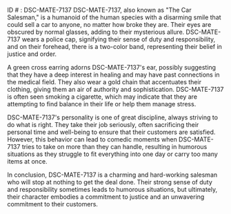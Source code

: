 ID # : DSC-MATE-7137
DSC-MATE-7137, also known as "The Car Salesman," is a humanoid of the human species with a disarming smile that could sell a car to anyone, no matter how broke they are. Their eyes are obscured by normal glasses, adding to their mysterious allure. DSC-MATE-7137 wears a police cap, signifying their sense of duty and responsibility, and on their forehead, there is a two-color band, representing their belief in justice and order.

A green cross earring adorns DSC-MATE-7137's ear, possibly suggesting that they have a deep interest in healing and may have past connections in the medical field. They also wear a gold chain that accentuates their clothing, giving them an air of authority and sophistication. DSC-MATE-7137 is often seen smoking a cigarette, which may indicate that they are attempting to find balance in their life or help them manage stress.

DSC-MATE-7137's personality is one of great discipline, always striving to do what is right. They take their job seriously, often sacrificing their personal time and well-being to ensure that their customers are satisfied. However, this behavior can lead to comedic moments when DSC-MATE-7137 tries to take on more than they can handle, resulting in humorous situations as they struggle to fit everything into one day or carry too many items at once.

In conclusion, DSC-MATE-7137 is a charming and hard-working salesman who will stop at nothing to get the deal done. Their strong sense of duty and responsibility sometimes leads to humorous situations, but ultimately, their character embodies a commitment to justice and an unwavering commitment to their customers.